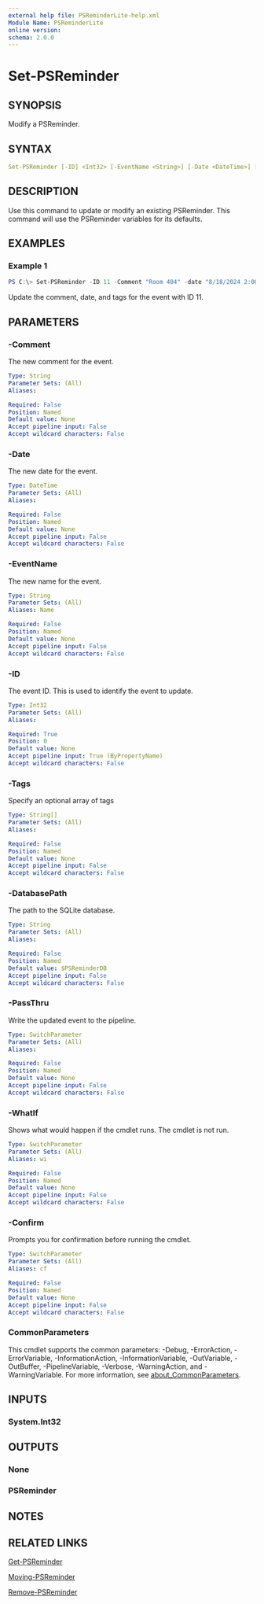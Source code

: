 ```yaml
---
external help file: PSReminderLite-help.xml
Module Name: PSReminderLite
online version:
schema: 2.0.0
---
```


# Set-PSReminder

## SYNOPSIS

Modify a PSReminder.

## SYNTAX

```yaml
Set-PSReminder [-ID] <Int32> [-EventName <String>] [-Date <DateTime>] [-Comment <String>] [-Tags <String[]>] [-PassThru] [-DatabasePath <String>]  [-WhatIf] [-Confirm] [<CommonParameters>]
```

## DESCRIPTION

Use this command to update or modify an existing PSReminder. This command will use the PSReminder variables for its defaults.

## EXAMPLES

### Example 1

```powershell
PS C:\> Set-PSReminder -ID 11 -Comment "Room 404" -date "8/18/2024 2:00PM" -tags "Work"
```

Update the comment, date, and tags for the event with ID 11.

## PARAMETERS

### -Comment

The new comment for the event.

```yaml
Type: String
Parameter Sets: (All)
Aliases:

Required: False
Position: Named
Default value: None
Accept pipeline input: False
Accept wildcard characters: False
```

### -Date

The new date for the event.

```yaml
Type: DateTime
Parameter Sets: (All)
Aliases:

Required: False
Position: Named
Default value: None
Accept pipeline input: False
Accept wildcard characters: False
```

### -EventName

The new name for the event.

```yaml
Type: String
Parameter Sets: (All)
Aliases: Name

Required: False
Position: Named
Default value: None
Accept pipeline input: False
Accept wildcard characters: False
```

### -ID

The event ID. This is used to identify the event to update.

```yaml
Type: Int32
Parameter Sets: (All)
Aliases:

Required: True
Position: 0
Default value: None
Accept pipeline input: True (ByPropertyName)
Accept wildcard characters: False
```

### -Tags
Specify an optional array of tags

```yaml
Type: String[]
Parameter Sets: (All)
Aliases:

Required: False
Position: Named
Default value: None
Accept pipeline input: False
Accept wildcard characters: False
```

### -DatabasePath

The path to the SQLite database.

```yaml
Type: String
Parameter Sets: (All)
Aliases:

Required: False
Position: Named
Default value: $PSReminderDB
Accept pipeline input: False
Accept wildcard characters: False
```

### -PassThru

Write the updated event to the pipeline.

```yaml
Type: SwitchParameter
Parameter Sets: (All)
Aliases:

Required: False
Position: Named
Default value: None
Accept pipeline input: False
Accept wildcard characters: False
```

### -WhatIf

Shows what would happen if the cmdlet runs.
The cmdlet is not run.

```yaml
Type: SwitchParameter
Parameter Sets: (All)
Aliases: wi

Required: False
Position: Named
Default value: None
Accept pipeline input: False
Accept wildcard characters: False
```
### -Confirm

Prompts you for confirmation before running the cmdlet.

```yaml
Type: SwitchParameter
Parameter Sets: (All)
Aliases: cf

Required: False
Position: Named
Default value: None
Accept pipeline input: False
Accept wildcard characters: False
```

### CommonParameters

This cmdlet supports the common parameters: -Debug, -ErrorAction, -ErrorVariable, -InformationAction, -InformationVariable, -OutVariable, -OutBuffer, -PipelineVariable, -Verbose, -WarningAction, and -WarningVariable. For more information, see [about_CommonParameters](http://go.microsoft.com/fwlink/?LinkID=113216).

## INPUTS

### System.Int32

## OUTPUTS

### None

### PSReminder

## NOTES

## RELATED LINKS

[Get-PSReminder](Get-PSReminder.md)

[Moving-PSReminder](Move-PSReminder.md)

[Remove-PSReminder](Remove-PSReminder.md)
